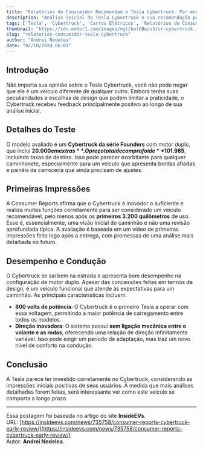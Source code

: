 ```yaml
---
title: "Relatórios do Consumidor Recomendam o Tesla Cybertruck. Por enquanto, pelo menos."
description: "Análise inicial do Tesla Cybertruck e sua recomendação pela Consumer Reports após 3.200 km de testes."
tags: ['Tesla', 'Cybertruck', 'Carros Elétricos', 'Relatórios do Consumidor']
thumbnail: "https://cdn.motor1.com/images/mgl/kolGBe/s3/cr-cybertruck.jpg"
slug: "relatorios-consumidor-tesla-cybertruck"
author: "Andrei Nedelea"
date: "02/10/2024 06:01"
---
```


## Introdução

Não importa sua opinião sobre o Tesla Cybertruck, você não pode negar que ele é um veículo diferente de qualquer outro. Embora tenha suas peculiaridades e escolhas de design que podem limitar a praticidade, o Cybertruck recebeu feedback principalmente positivo ao longo de sua análise inicial.

## Detalhes do Teste

O modelo avaliado é um **Cybertruck da série Founders** com motor duplo, que inclui **$20.000 em extras**. O preço total de compra foi de **$101.985**, incluindo taxas de destino. Isso pode parecer exorbitante para qualquer caminhonete, especialmente para um veículo que apresenta bordas afiadas e painéis de carroceria que ainda precisam de ajustes.

## Primeiras Impressões

A Consumer Reports afirma que o Cybertruck é inovador o suficiente e realiza muitas funções corretamente para ser considerado um veículo recomendável, pelo menos após os **primeiros 3.200 quilômetros** de uso. Esse é, essencialmente, uma visão inicial do caminhão e não uma revisão aprofundada típica. A avaliação é baseada em um vídeo de primeiras impressões feito logo após a entrega, com promessas de uma análise mais detalhada no futuro.

## Desempenho e Condução

O Cybertruck se sai bem na estrada e apresenta bom desempenho na configuração de motor duplo. Apesar das concessões feitas em termos de design, é um veículo funcional que atende às expectativas para um caminhão. As principais características incluem:

- **800 volts de potência**: O Cybertruck é o primeiro Tesla a operar com essa voltagem, permitindo a maior potência de carregamento entre todos os modelos.
- **Direção inovadora**: O sistema possui **sem ligação mecânica entre o volante e as rodas**, oferecendo uma relação de direção infinitamente variável. Isso pode exigir um período de adaptação, mas traz um novo nível de conforto na condução.

## Conclusão

A Tesla parece ter investido corretamente no Cybertruck, considerando as impressões iniciais positivas de seus usuários. À medida que mais análises detalhadas forem feitas, será interessante ver como este veículo se comporta a longo prazo.

----

Essa postagem foi baseada no artigo do site **InsideEVs**.  
URL: [https://insideevs.com/news/735758/consumer-reports-cybertruck-early-review/](https://insideevs.com/news/735758/consumer-reports-cybertruck-early-review/)  
Autor: **Andrei Nedelea**.